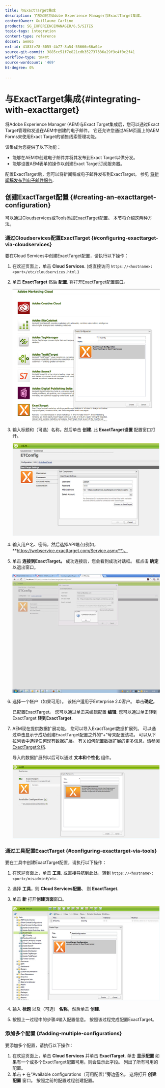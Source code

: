 ```yaml
---
title: 与ExactTarget集成
description: 了解如何将Adobe Experience Manager与ExactTarget集成。
contentOwner: Guillaume Carlino
products: SG_EXPERIENCEMANAGER/6.5/SITES
topic-tags: integration
content-type: reference
docset: aem65
exl-id: 4183fe78-5055-4b77-8a54-55666e86a04e
source-git-commit: 3885cc51f7e821cdb352737336a29f9c4f0c2f41
workflow-type: tm+mt
source-wordcount: '469'
ht-degree: 0%

---
```


# 与ExactTarget集成{#integrating-with-exacttarget}

将Adobe Experience Manager (AEM)与Exact Target集成后，您可以通过Exact Target管理和发送在AEM中创建的电子邮件。 它还允许您通过AEM页面上的AEM Forms来使用Exact Target的销售线索管理功能。

该集成为您提供了以下功能：

* 能够在AEM中创建电子邮件并将其发布到Exact Target以供分发。
* 能够设置AEM表单的操作以创建Exact Target订阅服务器。

配置ExactTarget后，您可以将新闻稿或电子邮件发布到ExactTarget。 参见 [将新闻稿发布到电子邮件服务](/help/sites-authoring/personalization.md).

## 创建ExactTarget配置 {#creating-an-exacttarget-configuration}

可以通过Cloudservices或Tools添加ExactTarget配置。 本节将介绍这两种方法。

### 通过Cloudservices配置ExactTarget {#configuring-exacttarget-via-cloudservices}

要在Cloud Services中创建ExactTarget配置，请执行以下操作：

1. 在欢迎页面上，单击 **Cloud Services**. (或直接访问 `https://<hostname>:<port>/etc/cloudservices.html`.)
1. 单击 **ExactTarget** 然后 **配置**. 将打开ExactTarget配置窗口。

   ![chlimage_1-19](assets/chlimage_1-19.png)

1. 输入标题和（可选）名称，然后单击 **创建**. 此 **ExactTarget设置** 配置窗口打开。

   ![chlimage_1](assets/chlimage_1.jpeg)

1. 输入用户名、密码，然后选择API端点(例如， **https://webservice.exacttarget.com/Service.asmx**)。
1. 单击 **连接到ExactTarget。** 成功连接后，您会看到成功对话框。 框点击 **确定** 以退出窗口。

   ![chlimage_1-1](assets/chlimage_1-1.jpeg)

1. 选择一个帐户（如果可用）。 该帐户适用于Enterprise 2.0客户。 单击&#x200B;**确定**。

   已配置ExactTarget。 您可以通过单击来编辑配置 **编辑**. 您可以通过单击转到ExactTarget **转到ExactTarget**.

1. AEM现在提供数据扩展功能。 您可以导入ExactTarget数据扩展列。 可以通过单击显示于成功创建ExactTarget配置之外的“+”号来配置该项。 可以从下拉列表中选择任何现有数据扩展。 有关如何配置数据扩展的更多信息，请参阅 [ExactTarget文档](https://help.salesforce.com/s/articleView?id=sf.mc_es_data_extension_data_relationships_classic.htm&amp;type=5).

   导入的数据扩展列以后可以通过 **文本和个性化** 组件。

   ![chlimage_1-2](assets/chlimage_1-2.jpeg)

### 通过工具配置ExactTarget {#configuring-exacttarget-via-tools}

要在工具中创建ExactTarget配置，请执行以下操作：

1. 在欢迎页面上，单击 **工具**. 或直接导航到此处，转到 `https://<hostname>:<port>/misadmin#/etc`.
1. 选择 **工具**，则 **Cloud Services配置、** 则 **ExactTarget**.
1. 单击 **新** 打开**创建页面**窗口。

   ![chlimage_1-34](assets/chlimage_1-3.jpeg)

1. 输入 **标题** 以及（可选） **名称**，然后单击 **创建**.
1. 按照上一过程中的步骤4输入配置信息。 按照该过程完成配置ExactTarget。

### 添加多个配置 {#adding-multiple-configurations}

要添加多个配置，请执行以下操作：

1. 在欢迎页面上，单击 **Cloud Services** 并单击 **ExactTarget**. 单击 **显示配置** 如果有一个或多个ExactTarget配置可用，则会显示此字段。 列出了所有可用的配置。
1. 单击 **+** 在“Available configurations（可用配置）”旁边签名。 这将打开 **创建配置** 窗口。 按照之前的配置过程创建配置。
